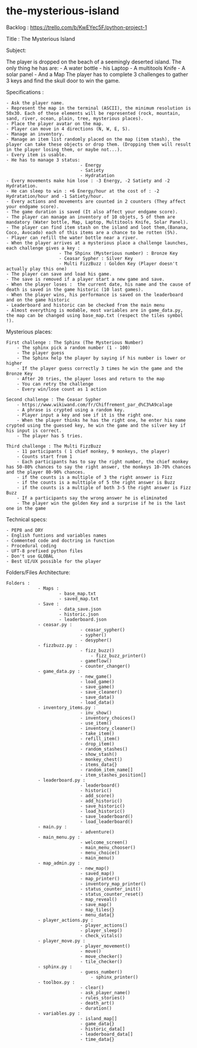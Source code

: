 # the-mysterious-island

Backlog : https://trello.com/b/KwEYec5F/python-project-1

Title : The Mysterious Island

Subject:

The player is dropped on the beach of a seemingly deserted island.
The only thing he has are:
    - A water bottle
    - his Laptop
    - A multitools Knife
    - A solar panel
    - And a Map
The player has to complete 3 challenges to gather 3 keys and find the skull door to win the game.


Specifications : 

    - Ask the player name.
    - Represent the map in the terminal (ASCII), the minimum resolution is 50x30. Each of these elements will be represented (rock, mountain, sand, river, ocean, plain, tree, mysterious places).
    - Place the player avatar on the map.
    - Player can move in 4 directions (N, W, E, S).
    - Manage an inventory.
    - Manage an item list randomly placed on the map (item stash), the player can take these objects or drop them. (Dropping them will result in the player losing them, or maybe not...).
    - Every item is usable.
    - He has to manage 3 status:
                                - Energy
                                - Satiety
                                - Hydratation
    - Every movements make him lose : -3 Energy, -2 Satiety and -2 Hydratation.
    - He can sleep to win : +6 Energy/hour at the cost of : -2 Hydratation/hour and -1 Satiety/hour.
    - Every actions and movements are counted in 2 counters (They affect your endgame score).
    - The game duration is saved (It also affect your endgame score).
    - The player can manage an inventory of 10 objets, 5 of them are mandatory (Water bottle, Map, Laptop, Multitools Knife, Solar Panel).
    - The player can find item stash on the island and loot them,(Banana, Coco, Avocado) each of this items are a chance to be rotten (5%).
    - Player can refill the water bottle near a river.
    - When the player arrives at a mysterious place a challenge launches, each challenge gives a key :
                        - The Shpinx (Mysterious number) : Bronze Key
                        - Ceasar Sypher : Silver Key
                        - Multi FizzBuzz : Golden Key (Player doesn't actually play this one)
    - The player can save and load his game.
    - The save is removed if a player start a new game and save.
    - When the player loses :  the current date, his name and the cause of death is saved in the game historic (10 last games).
    - When the player wins, his performance is saved on the leaderboard and on the game historic
    - Leaderboard and historic can be checked from the main menu
    - Almost everything is modable, most variables are in game_data.py, the map can be changed using base_map.txt (respect the tiles symbol !).

Mysterious places:

    First challenge : The Sphinx (The Mysterious Number)
        - The sphinx pick a random number (1 - 100)
        - The player guess
        - The Sphinx help the player by saying if his number is lower or higher
        - If the player guess correctly 3 times he win the game and the Bronze Key
        - After 20 tries, the player loses and return to the map
        - You can retry the challenge
        - Every win/lose count as 1 action

    Second challenge : The Ceasar Sypher
        - https://www.wikiwand.com/fr/Chiffrement_par_d%C3%A9calage
        - A phrase is crypted using a random key.
        - Player input a key and see if it is the right one.
        - When the player thinks he has the right one, he enter his name crypted using the guessed key, he win the game and the silver key if his input is correct.
        - The player has 5 tries.
    
    Third challenge : The Multi FizzBuzz
        - 11 participants ( 1 chief monkey, 9 monkeys, the player)
        - Counts start from 1
        - Each participants has to say the right number, the chief monkey has 50-80% chances to say the right answer, the monkeys 10-70% chances and the player 80-90% chances.
        - if the counts is a multiple of 3 the right answer is Fizz
        - if the counts is a multtiple of 5 the right answer is Buzz
        - if the counts is a multiple of both 3-5 the right answer is Fizz Buzz
        - If a participants say the wrong answer he is eliminated
        - The player win the golden Key and a surprise if he is the last one in the game


Technical specs:

    - PEP8 and DRY
    - English funtions and variables names
    - Commented code and doctring in function
    - Procedural coding
    - UFT-8 prefixed python files
    - Don't use GLOBAL
    - Best UI/UX possible for the player


Folders/Files Architecture:

    Folders : 
                - Maps :
                        - base_map.txt
                        - saved_map.txt
                - Save :
                        - data_save.json
                        - historic.json
                        - leaderboard.json
                - ceasar.py :
                                - ceasar_sypher()
                                - sypher()
                                - desypher()
                - fizzbuzz.py :
                                - fizz_buzz()
                                    - fizz_buzz_printer()
                                - gameflow()
                                - counter_changer()
                - game_data.py :
                                - new_game()
                                - load_game()
                                - save_game()
                                - save_cleaner()
                                - save_data()
                                - load_data()
                - inventory_items.py :
                                - inv_show()
                                - inventory_choices()
                                - use_item()
                                - inventory_cleaner()
                                - take_item()
                                - refill_item()
                                - drop_item()
                                - random_stashes()
                                - show_stash()
                                - monkey_chest()
                                - items_data{}
                                - random_item_name[]
                                - item_stashes_position[]
                - leaderboard.py :
                                - leaderboard()
                                - historic()
                                - add_score()
                                - add_historic()
                                - save_historic()
                                - load_historic()
                                - save_leaderboard()
                                - load_leaderboard()
                - main.py :
                                - adventure()
                - main_menu.py :
                                - welcome_screen()
                                - main_menu_chooser()
                                - menu_choice()
                                - main_menu()
                - map_admin.py :
                                - new_map()
                                - saved_map()
                                - map_printer()
                                - inventory_map_printer()
                                - status_counter_init()
                                - status_counter_reset()
                                - map_reveal()
                                - save_map()
                                - map_tiles{}
                                - menu_data{}
                - player_actions.py :
                                - player_actions()
                                - player_sleep()
                                - check_vitals()
                - player_move.py :
                                - player_movement()
                                - move()
                                - move_checker()
                                - tile_checker()
                - sphinx.py :
                                - guess_number()
                                    - sphinx_printer()
                - toolbox.py :
                                - clear()
                                - ask_player_name()
                                - rules_stories()
                                - death_art()
                                - duration()
                - variables.py :
                                - island_map[]
                                - game_data{}
                                - historic_data[]
                                - leaderboard_data[]
                                - time_data{}
